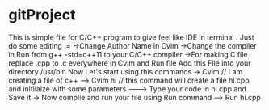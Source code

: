 # gitProject
This is simple file for C/C++ program to give feel like IDE in terminal .
Just do some editing :=
  ->Change Author Name in Cvim
  ->Change the compiler in Run from g++ -std=c++11 to your C/C++ compiler
  ->For making C file replace .cpp to .c everywhere in Cvim and Run file
 Add this File into your directory /usr/bin
 Now Let's start using this commands
  -> Cvim // I am creating a file of c++ 
  --> Cvim hi // this command will create a file hi.cpp and initilaize with some parameters
  ---> Type your code in hi.cpp and Save it 
  -> Now complie and run your file using Run command
  --> Run hi.cpp
